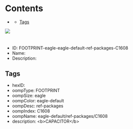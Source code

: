 



Contents
========

* [](#)
	* [Tags](#tags)
  
![][im]
# 

- ID: FOOTPRINT-eagle-eagle-default-ref-packages-C1608
- Name: 
- Description: 

## Tags

- hexID: 
- oompType: FOOTPRINT
- oompSize: eagle
- oompColor: eagle-default
- oompDesc: ref-packages
- oompIndex: C1608
- oompName: eagle-default/ref-packages/C1608
- description: &lt;b&gt;CAPACITOR&lt;/b&gt;



[im]: image.png
